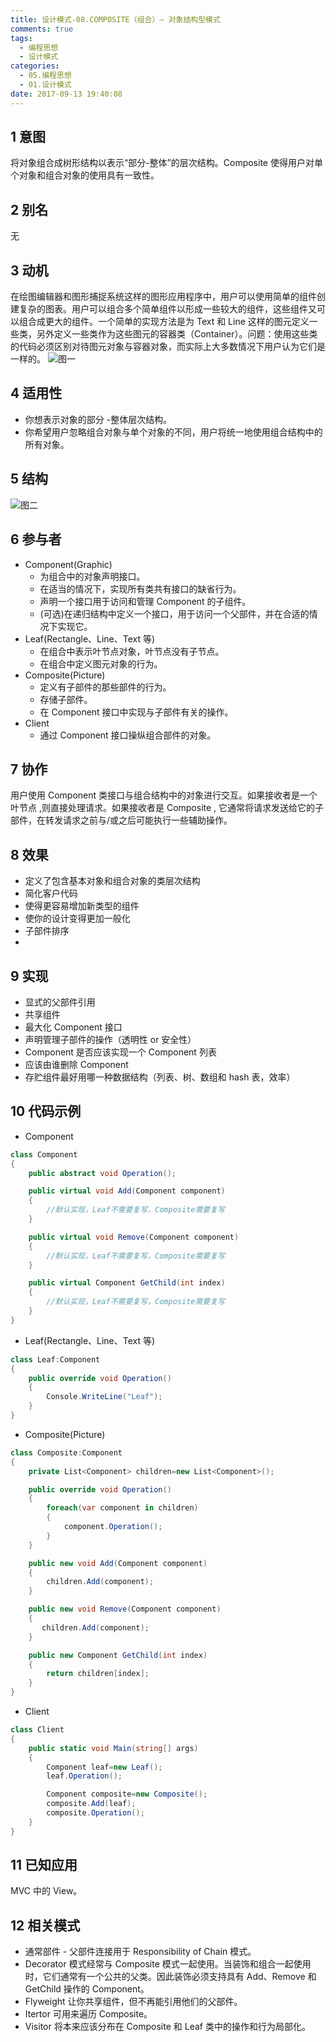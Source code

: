```yaml
---
title: 设计模式-08.COMPOSITE（组合）— 对象结构型模式
comments: true
tags:
  - 编程思想
  - 设计模式
categories:
  - 05.编程思想
  - 01.设计模式
date: 2017-09-13 19:40:08
---
```

## 1 意图

将对象组合成树形结构以表示“部分-整体”的层次结构。Composite 使得用户对单个对象和组合对象的使用具有一致性。

## 2 别名

无

## 3 动机

在绘图编辑器和图形捕捉系统这样的图形应用程序中，用户可以使用简单的组件创建复杂的图表。用户可以组合多个简单组件以形成一些较大的组件，这些组件又可以组合成更大的组件。一个简单的实现方法是为 Text 和 Line 这样的图元定义一些类，另外定义一些类作为这些图元的容器类（Container）。问题：使用这些类的代码必须区别对待图元对象与容器对象，而实际上大多数情况下用户认为它们是一样的。
![图一](/images/posts/组合1.jpg)
<!--more-->

## 4 适用性

- 你想表示对象的部分 -整体层次结构。
- 你希望用户忽略组合对象与单个对象的不同，用户将统一地使用组合结构中的所有对象。

## 5 结构

![图二](/images/posts/组合2.jpg)

## 6 参与者

- Component(Graphic)
  - 为组合中的对象声明接口。
  - 在适当的情况下，实现所有类共有接口的缺省行为。
  - 声明一个接口用于访问和管理 Component 的子组件。
  - (可选)在递归结构中定义一个接口，用于访问一个父部件，并在合适的情况下实现它。
- Leaf(Rectangle、Line、Text 等)
  - 在组合中表示叶节点对象，叶节点没有子节点。
  - 在组合中定义图元对象的行为。
- Composite(Picture)
  - 定义有子部件的那些部件的行为。
  - 存储子部件。
  - 在 Component 接口中实现与子部件有关的操作。
- Client
  - 通过 Component 接口操纵组合部件的对象。

## 7 协作

用户使用  Component 类接口与组合结构中的对象进行交互。如果接收者是一个叶节点 ,则直接处理请求。如果接收者是  Composite , 它通常将请求发送给它的子部件，在转发请求之前与/或之后可能执行一些辅助操作。

## 8 效果

- 定义了包含基本对象和组合对象的类层次结构 
- 简化客户代码
- 使得更容易增加新类型的组件
- 使你的设计变得更加一般化
- 子部件排序
- 

## 9 实现

- 显式的父部件引用
- 共享组件
- 最大化 Component 接口
- 声明管理子部件的操作（透明性 or 安全性）
- Component 是否应该实现一个 Component 列表
- 应该由谁删除 Component
- 存贮组件最好用哪一种数据结构（列表、树、数组和 hash 表，效率）

## 10 代码示例

- Component
```c#
class Component
{
    public abstract void Operation();

    public virtual void Add(Component component)
    {
        //默认实现，Leaf不需要复写，Composite需要复写
    }

    public virtual void Remove(Component component)
    {
        //默认实现，Leaf不需要复写，Composite需要复写
    }

    public virtual Component GetChild(int index)
    {
        //默认实现，Leaf不需要复写，Composite需要复写
    }
}
```
- Leaf(Rectangle、Line、Text 等)
```c#
class Leaf:Component
{
    public override void Operation()
    {
        Console.WriteLine("Leaf");
    }
}
```
- Composite(Picture)
```c#
class Composite:Component
{
    private List<Component> children=new List<Component>();

    public override void Operation()
    {
        foreach(var component in children)
        {
            component.Operation();
        }
    }

    public new void Add(Component component)
    {
        children.Add(component);
    }

    public new void Remove(Component component)
    {
       children.Add(component);
    }

    public new Component GetChild(int index)
    {
        return children[index];
    }
}
```
- Client
```c#
class Client
{
    public static void Main(string[] args)
    {
        Component leaf=new Leaf();
        leaf.Operation();

        Component composite=new Composite();
        composite.Add(leaf);
        composite.Operation();
    } 
}
```

## 11 已知应用

MVC 中的 View。

## 12 相关模式

- 通常部件 - 父部件连接用于 Responsibility of Chain 模式。
- Decorator 模式经常与 Composite 模式一起使用。当装饰和组合一起使用时，它们通常有一个公共的父类。因此装饰必须支持具有 Add、Remove 和 GetChild 操作的 Component。
- Flyweight 让你共享组件，但不再能引用他们的父部件。
- Itertor 可用来遍历 Composite。
- Visitor 将本来应该分布在 Composite 和 Leaf 类中的操作和行为局部化。